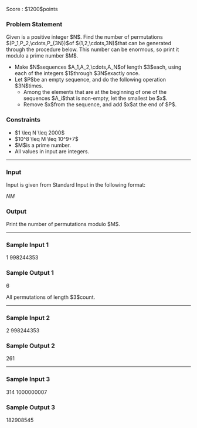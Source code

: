 
<div>

<span>

<span>

<p>
Score : $1200$points
</p>

<div>

<section>

### **Problem Statement**

<p>
Given is a positive integer $N$.
Find the number of permutations $(P_1,P_2,\cdots,P_{3N})$of $(1,2,\cdots,3N)$that can be generated through the procedure below.
This number can be enormous, so print it modulo a prime number $M$.
</p>

<ul>

<li>
Make $N$sequences $A_1,A_2,\cdots,A_N$of length $3$each, using each of the integers $1$through $3N$exactly once.
</li>

<li>
Let $P$be an empty sequence, and do the following operation $3N$times.
<ul>

<li>
Among the elements that are at the beginning of one of the sequences $A_i$that is non-empty, let the smallest be $x$.
</li>

<li>
Remove $x$from the sequence, and add $x$at the end of $P$.
</li>

</ul>

</li>

</ul>

</section>

</div>

<div>

<section>

### **Constraints**

<ul>

<li>
$1 \leq N \leq 2000$
</li>

<li>
$10^8 \leq M \leq 10^9+7$
</li>

<li>
$M$is a prime number.
</li>

<li>
All values in input are integers.
</li>

</ul>

</section>

</div>

---

<div>

<div>

<section>

### **Input**

<p>
Input is given from Standard Input in the following format:
</p>

<div>

$N$$M$
</div>

</section>

</div>

<div>

<section>

### **Output**

<p>
Print the number of permutations modulo $M$.
</p>

</section>

</div>

</div>

---

<div>

<section>

### **Sample Input 1**

<div>

1 998244353

</div>

</section>

</div>

<div>

<section>

### **Sample Output 1**

<div>

6

</div>

<p>
All permutations of length $3$count.
</p>

</section>

</div>

---

<div>

<section>

### **Sample Input 2**

<div>

2 998244353

</div>

</section>

</div>

<div>

<section>

### **Sample Output 2**

<div>

261

</div>

</section>

</div>

---

<div>

<section>

### **Sample Input 3**

<div>

314 1000000007

</div>

</section>

</div>

<div>

<section>

### **Sample Output 3**

<div>

182908545

</div>

</section>

</div>

</span>

</span>

</div>
